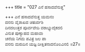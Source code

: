 +++
title = "027 ಎನೆ ಹಸಾದವೆನುತ್ತ"

+++
ಎನೆ ಹಸಾದವೆನುತ್ತ ಯಮನಂ  
ದನನು ವೈಶಾಖದ ಚತುರ್ದಶಿ  
ದಿನದಲುತ್ತರ ಪೂರ್ವವೇದಿ ವರಾಭ್ಯುದೈಕದಲಿ   
ವಿನುತ ಪುಣ್ಯಾಹದ ಮಹಾವಾ  
ಚನೆಯ ನಿಗಮ ಪವಿತ್ರ ಜಲ ಪಾ  
ವನನು ಮರುದಿನ ಯಜ್ಞ ದೀಕ್ಷಿತನಾದನೊಲವಿನಲಿ     ॥27॥